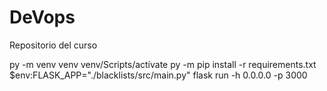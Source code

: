 # DeVops
Repositorio del curso

py -m venv venv 
venv/Scripts/actívate
py -m pip install -r requirements.txt
$env:FLASK_APP="./blacklists/src/main.py"
flask run -h 0.0.0.0 -p 3000